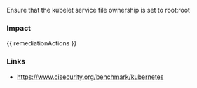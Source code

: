 
Ensure that the kubelet service file ownership is set to root:root

### Impact
<!-- Add Impact here -->

<!-- DO NOT CHANGE -->
{{ remediationActions }}

### Links
- https://www.cisecurity.org/benchmark/kubernetes


